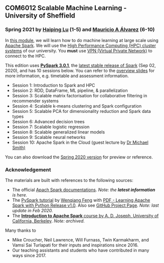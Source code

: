## COM6012 Scalable Machine Learning - University of Sheffield

### Spring 2021 by [Haiping Lu](http://staffwww.dcs.shef.ac.uk/people/H.Lu/) (1-5) and [Mauricio A Álvarez](https://maalvarezl.github.io/) (6-10)

In [this module](http://www.dcs.shef.ac.uk/intranet/teaching/public/modules/msc/com6012.html), we will learn how to do machine learning at large scale using [Apache Spark](https://spark.apache.org/).
We will use the [High Performance Computing (HPC) cluster systems](https://docs.hpc.shef.ac.uk/en/latest/hpc/index.html) of our university. You **must** use [VPN (Virtual Private Network)](https://www.sheffield.ac.uk/it-services/vpn) to connect to the HPC.

This edition uses [**PySpark 3.0.1**](https://spark.apache.org/docs/latest/api/python/index.html#), the [latest stable release of Spark](https://spark.apache.org/releases/spark-release-3-0-1.html) (Sep 02, 2020), and has 10 sessions below. You can refer to the [overview slides](https://github.com/haipinglu/ScalableML/blob/master/Slides/Overview-COM6012-2021.pdf) for more information, e.g. timetable and assessment information.

* Session 1: Introduction to Spark and HPC
* Session 2: RDD, DataFrame, ML pipeline, & parallelization
* Session 3: Scalable matrix factorisation for collaborative filtering in recommender systems
* Session 4: Scalable k-means clustering and Spark configuration
* Session 5: Scalable PCA for dimensionality reduction and Spark data types
* Session 6: Advanced decision trees
* Session 7: Scalable logistic regression
* Session 8: Scalable generalized linear models
* Session 9: Scalable neural networks
* Session 10: Apache Spark in the Cloud (guest lecture by [Dr Michael Smith)](http://www.michaeltsmith.org.uk/?page_id=11)

You can also download the [Spring 2020 version](https://github.com/haipinglu/ScalableML/archive/v2020.zip) for preview or reference.

### Acknowledgement

The materials are built with references to the following sources:

* The official [Apach Spark documentations](https://spark.apache.org/). *Note: the **latest information** is here.*
* The [PySpark tutorial](https://runawayhorse001.github.io/LearningApacheSpark/) by [Wenqiang Feng](http://web.utk.edu/~wfeng1/) with [PDF - Learning Apache Spark with Python Release v1.0](https://runawayhorse001.github.io/LearningApacheSpark/pyspark.pdf). Also see [GitHub Project Page](https://github.com/runawayhorse001/LearningApacheSpark). *Note: last update in Feb 2020.*
* The [**Introduction to Apache Spark** course by A. D. Joseph, University of California, Berkeley](https://www.edx.org/course/introduction-apache-spark-uc-berkeleyx-cs105x). *Note: archived.*

Many thanks to

* Mike Croucher, Neil Lawrence, Will Furnass, Twin Karmakharm, and Vamsi Sai Turlapati for their inputs and inspirations since 2016.
* Our teaching assistants and students who have contributed in many ways since 2017.
